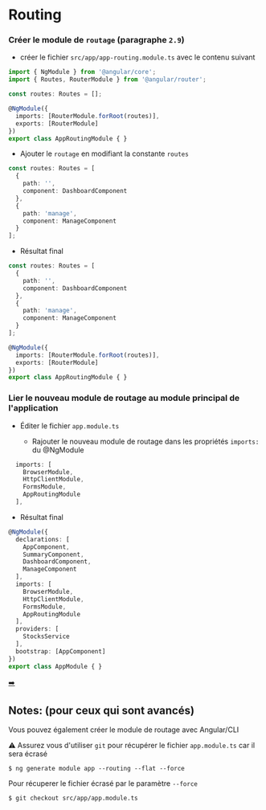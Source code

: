 # Routing

### Créer le module de `routage` (paragraphe `2.9`)

* créer le fichier `src/app/app-routing.module.ts` avec le contenu suivant

```typescript
import { NgModule } from '@angular/core';
import { Routes, RouterModule } from '@angular/router';

const routes: Routes = [];

@NgModule({
  imports: [RouterModule.forRoot(routes)],
  exports: [RouterModule]
})
export class AppRoutingModule { }

```

* Ajouter le `routage` en modifiant la constante `routes`

```typescript
const routes: Routes = [
  {
    path: '',
    component: DashboardComponent
  },
  {
    path: 'manage',
    component: ManageComponent
  }
];
```

* Résultat final

```typescript
const routes: Routes = [
  {
    path: '',
    component: DashboardComponent
  },
  {
    path: 'manage',
    component: ManageComponent
  }
];

@NgModule({
  imports: [RouterModule.forRoot(routes)],
  exports: [RouterModule]
})
export class AppRoutingModule { }
```

### Lier le nouveau module de routage au module principal de l'application

* Éditer le fichier `app.module.ts`
    
    - Rajouter le nouveau module de routage dans les propriétés `imports:` du @NgModule

```typescript
  imports: [
    BrowserModule,
    HttpClientModule,
    FormsModule,
    AppRoutingModule
  ],
```

* Résultat final

```typescript
@NgModule({
  declarations: [
    AppComponent,
    SummaryComponent,
    DashboardComponent,
    ManageComponent
  ],
  imports: [
    BrowserModule,
    HttpClientModule,
    FormsModule,
    AppRoutingModule
  ],
  providers: [
    StocksService
  ],
  bootstrap: [AppComponent]
})
export class AppModule { }
```

[➡️](link.md)

## Notes: (pour ceux qui sont avancés)

Vous pouvez également créer le module de routage avec Angular/CLI

:warning: Assurez vous d'utiliser `git` pour récupérer le fichier `app.module.ts` car il sera écrasé

```
$ ng generate module app --routing --flat --force
```

Pour récuperer le fichier écrasé par le paramètre `--force`

```
$ git checkout src/app/app.module.ts
```
